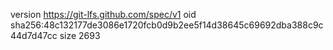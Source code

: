 version https://git-lfs.github.com/spec/v1
oid sha256:48c132177de3086e1720fcb0d9b2ee5f14d38645c69692dba388c9c44d7d47cc
size 2693
